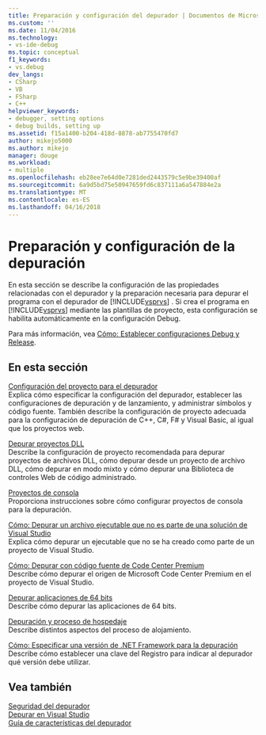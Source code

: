 ```yaml
---
title: Preparación y configuración del depurador | Documentos de Microsoft
ms.custom: ''
ms.date: 11/04/2016
ms.technology:
- vs-ide-debug
ms.topic: conceptual
f1_keywords:
- vs.debug
dev_langs:
- CSharp
- VB
- FSharp
- C++
helpviewer_keywords:
- debugger, setting options
- debug builds, setting up
ms.assetid: f15a1400-b204-418d-8878-ab7755470fd7
author: mikejo5000
ms.author: mikejo
manager: douge
ms.workload:
- multiple
ms.openlocfilehash: eb28ee7e64d0e7281ded2443579c5e9be39400af
ms.sourcegitcommit: 6a9d5bd75e50947659fd6c837111a6a547884e2a
ms.translationtype: MT
ms.contentlocale: es-ES
ms.lasthandoff: 04/16/2018
---
```

# <a name="debugger-settings-and-preparation"></a>Preparación y configuración de la depuración
En esta sección se describe la configuración de las propiedades relacionadas con el depurador y la preparación necesaria para depurar el programa con el depurador de [!INCLUDE[vsprvs](../code-quality/includes/vsprvs_md.md)] . Si crea el programa en [!INCLUDE[vsprvs](../code-quality/includes/vsprvs_md.md)] mediante las plantillas de proyecto, esta configuración se habilita automáticamente en la configuración Debug.  
  
 Para más información, vea [Cómo: Establecer configuraciones Debug y Release](../debugger/how-to-set-debug-and-release-configurations.md).  
  
## <a name="in-this-section"></a>En esta sección  
 [Configuración del proyecto para el depurador](../debugger/debugger-project-settings.md)  
 Explica cómo especificar la configuración del depurador, establecer las configuraciones de depuración y de lanzamiento, y administrar símbolos y código fuente. También describe la configuración de proyecto adecuada para la configuración de depuración de C++, C#, F# y Visual Basic, al igual que los proyectos web.  
  
 [Depurar proyectos DLL](../debugger/debugging-dll-projects.md)  
 Describe la configuración de proyecto recomendada para depurar proyectos de archivos DLL, cómo depurar desde un proyecto de archivo DLL, cómo depurar en modo mixto y cómo depurar una Biblioteca de controles Web de código administrado.  
  
 [Proyectos de consola](../debugger/debugging-preparation-console-projects.md)  
 Proporciona instrucciones sobre cómo configurar proyectos de consola para la depuración.   
  
 [Cómo: Depurar un archivo ejecutable que no es parte de una solución de Visual Studio](../debugger/how-to-debug-an-executable-not-part-of-a-visual-studio-solution.md)  
 Explica cómo depurar un ejecutable que no se ha creado como parte de un proyecto de Visual Studio.  
  
 [Cómo: Depurar con código fuente de Code Center Premium](../debugger/how-to-debug-with-code-center-premium-source.md)  
 Describe cómo depurar el origen de Microsoft Code Center Premium en el proyecto de Visual Studio.  
  
 [Depurar aplicaciones de 64 bits](../debugger/debug-64-bit-applications.md)  
 Describe cómo depurar las aplicaciones de 64 bits.  
  
 [Depuración y proceso de hospedaje](../debugger/debugging-and-the-hosting-process.md)  
 Describe distintos aspectos del proceso de alojamiento.  
  
 [Cómo: Especificar una versión de .NET Framework para la depuración](../debugger/how-to-specify-a-dotnet-framework-version-for-debugging.md)  
 Describe cómo establecer una clave del Registro para indicar al depurador qué versión debe utilizar.  
  
## <a name="see-also"></a>Vea también  
 [Seguridad del depurador](../debugger/debugger-security.md)  
 [Depurar en Visual Studio](../debugger/index.md)  
 [Guía de características del depurador](../debugger/debugger-feature-tour.md)
